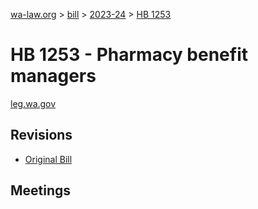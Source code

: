 [wa-law.org](/) > [bill](/bill/) > [2023-24](/bill/2023-24/) > [HB 1253](/bill/2023-24/hb/1253/)

# HB 1253 - Pharmacy benefit managers
[leg.wa.gov](https://app.leg.wa.gov/billsummary?BillNumber=1253&Year=2023&Initiative=false)

## Revisions
* [Original Bill](1/)

## Meetings